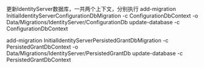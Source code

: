﻿更新IdentityServer数据库，一共两个上下文，分别执行
add-migration InitialIdentityServerConfigurationDbMigration -c ConfigurationDbContext -o Data/Migrations/IdentityServer/ConfigurationDb
update-database -c ConfigurationDbContext

add-migration InitialIdentityServerPersistedGrantDbMigration -c PersistedGrantDbContext -o Data/Migrations/IdentityServer/PersistedGrantDb
update-database -c PersistedGrantDbContext
